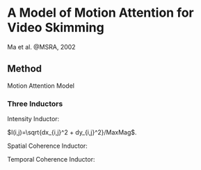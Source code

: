 # A Model of Motion Attention for Video Skimming

Ma et al. @MSRA, 2002

## Method

Motion Attention Model

### Three Inductors

Intensity Inductor:

$I(i,j)=\sqrt{dx_{i,j}^2 + dy_{i,j}^2}/MaxMag$.

Spatial Coherence Inductor:

Temporal Coherence Inductor: